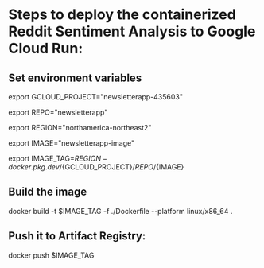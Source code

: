 
# Steps to deploy the containerized Reddit Sentiment Analysis to Google Cloud Run:

## Set environment variables

export GCLOUD_PROJECT="newsletterapp-435603" 

export REPO="newsletterapp"

export REGION="northamerica-northeast2"

export IMAGE="newsletterapp-image"

export IMAGE_TAG=${REGION}-docker.pkg.dev/${GCLOUD_PROJECT}/${REPO}/${IMAGE}

## Build the image

docker build -t $IMAGE_TAG -f ./Dockerfile --platform linux/x86_64 .

## Push it to Artifact Registry:

docker push $IMAGE_TAG
